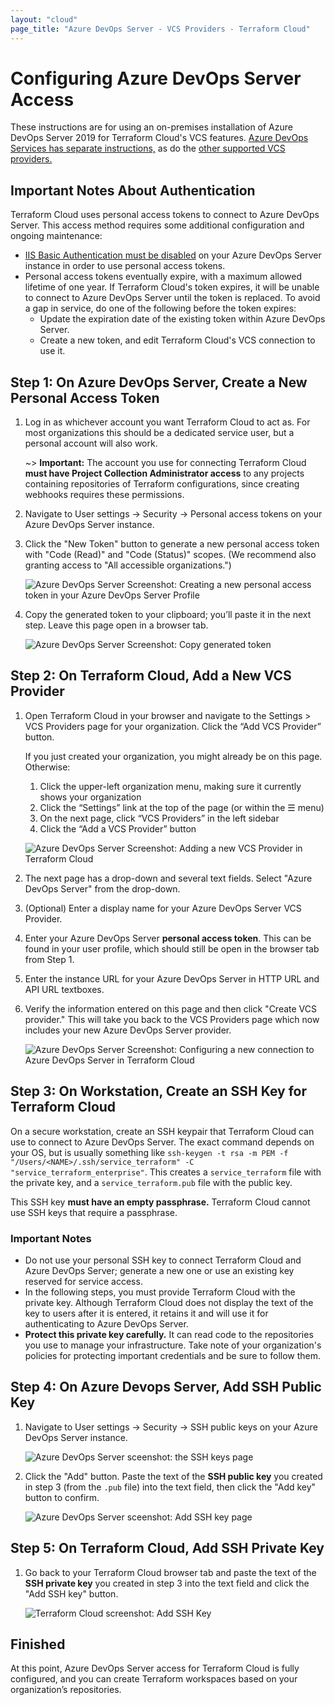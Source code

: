 ```yaml
---
layout: "cloud"
page_title: "Azure DevOps Server - VCS Providers - Terraform Cloud"
---
```


# Configuring Azure DevOps Server Access

These instructions are for using an on-premises installation of Azure DevOps Server 2019 for Terraform Cloud's VCS features. [Azure DevOps Services has separate instructions,](./azure-devops-services.html) as do the [other supported VCS providers.](./index.html)

## Important Notes About Authentication

Terraform Cloud uses personal access tokens to connect to Azure DevOps Server. This access method requires some additional configuration and ongoing maintenance:

- [IIS Basic Authentication must be disabled](https://docs.microsoft.com/en-us/azure/devops/integrate/get-started/authentication/iis-basic-auth?view=azure-devops) on your Azure DevOps Server instance in order to use personal access tokens.
- Personal access tokens eventually expire, with a maximum allowed lifetime of one year. If Terraform Cloud's token expires, it will be unable to connect to Azure DevOps Server until the token is replaced. To avoid a gap in service, do one of the following before the token expires:
    - Update the expiration date of the existing token within Azure DevOps Server.
    - Create a new token, and edit Terraform Cloud's VCS connection to use it.

## Step 1: On Azure DevOps Server, Create a New Personal Access Token

1. Log in as whichever account you want Terraform Cloud to act as. For most organizations this should be a dedicated service user, but a personal account will also work.

    ~> **Important:** The account you use for connecting Terraform Cloud **must have Project Collection Administrator access** to any projects containing repositories of Terraform configurations, since creating webhooks requires these permissions.

2. Navigate to User settings -> Security -> Personal access tokens on your Azure DevOps Server instance.
3. Click the "New Token" button to generate a new personal access token with "Code (Read)" and "Code (Status)" scopes. (We recommend also granting access to "All accessible organizations.")

    ![Azure DevOps Server Screenshot: Creating a new personal access token in your Azure DevOps Server Profile](./images/azure-devops-server-create-token.png)

4. Copy the generated token to your clipboard; you’ll paste it in the next step. Leave this page open in a browser tab.

    ![Azure DevOps Server Screenshot: Copy generated token](./images/azure-devops-server-copy-token.png)

## Step 2: On Terraform Cloud, Add a New VCS Provider

1. Open Terraform Cloud in your browser and navigate to the Settings > VCS Providers page for your organization. Click the “Add VCS Provider” button.

    If you just created your organization, you might already be on this page. Otherwise:

    1. Click the upper-left organization menu, making sure it currently shows your organization
    1. Click the “Settings” link at the top of the page (or within the &#9776; menu)
    1. On the next page, click “VCS Providers” in the left sidebar
    1. Click the “Add a VCS Provider” button

    ![Azure DevOps Server Screenshot: Adding a new VCS Provider in Terraform Cloud](./images/azure-devops-server-add-vcs-provider.png)

2. The next page has a drop-down and several text fields. Select "Azure DevOps Server" from the drop-down.

3. (Optional) Enter a display name for your Azure DevOps Server VCS Provider.

4. Enter your Azure DevOps Server **personal access token**. This can be found in your user profile, which should still be open in the browser tab from Step 1.

5. Enter the instance URL for your Azure DevOps Server in HTTP URL and API URL textboxes.

5. Verify the information entered on this page and then click "Create VCS provider." This will take you back to the VCS Providers page which now includes your new Azure DevOps Server provider.

    ![Azure DevOps Server Screenshot: Configuring a new connection to Azure DevOps Server in Terraform Cloud](./images/azure-devops-server-create-provider.png)

## Step 3: On Workstation, Create an SSH Key for Terraform Cloud

On a secure workstation, create an SSH keypair that Terraform Cloud can use to connect to Azure DevOps Server. The exact command depends on your OS, but is usually something like `ssh-keygen -t rsa -m PEM -f "/Users/<NAME>/.ssh/service_terraform" -C "service_terraform_enterprise"`. This creates a `service_terraform` file with the private key, and a `service_terraform.pub` file with the public key.

This SSH key **must have an empty passphrase.** Terraform Cloud cannot use SSH keys that require a passphrase.

### Important Notes

- Do not use your personal SSH key to connect Terraform Cloud and Azure DevOps Server; generate a new one or use an existing key reserved for service access.
- In the following steps, you must provide Terraform Cloud with the private key. Although Terraform Cloud does not display the text of the key to users after it is entered, it retains it and will use it for authenticating to Azure DevOps Server.
- **Protect this private key carefully.** It can read code to the repositories you use to manage your infrastructure. Take note of your organization's policies for protecting important credentials and be sure to follow them.

## Step 4: On Azure Devops Server, Add SSH Public Key

1. Navigate to User settings -> Security -> SSH public keys on your Azure DevOps Server instance.

    ![Azure DevOps Server sceenshot: the SSH keys page](./images/azure-devops-server-public-keys.png)

2. Click the "Add" button. Paste the text of the **SSH public key** you created in step 3 (from the `.pub` file) into the text field, then click the "Add key" button to confirm.

    ![Azure DevOps Server sceenshot: Add SSH key page](./images/azure-devops-server-public-keys-add.png)

## Step 5: On Terraform Cloud, Add SSH Private Key

1. Go back to your Terraform Cloud browser tab and paste the text of the **SSH private key** you created in step 3 into the text field and click the "Add SSH key" button.

    ![Terraform Cloud screenshot: Add SSH Key](./images/azure-devops-server-add-private-key.png)

## Finished

At this point, Azure DevOps Server access for Terraform Cloud is fully configured, and you can create Terraform workspaces based on your organization’s repositories.
